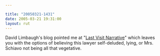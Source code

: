```yaml
---

title: "20050321-1431"
date: 2005-03-21 19:31:00
layout: rut
---
```


<p> David Limbaugh's blog pointed me at "<a href="http://cogforlife.org/schiavoweller.htm">Last Visit
Narrative</a>" which leaves you with the options of believing
this lawyer self-deluded, lying, or Mrs. Schiavo not being all
that vegetative.</p>

